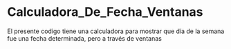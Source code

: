# Calculadora_De_Fecha_Ventanas
El presente codigo tiene una calculadora para mostrar que día de 
la semana fue una fecha determinada, pero a través de ventanas
